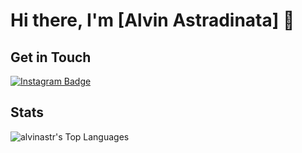 # Hi there, I'm [Alvin Astradinata] 👋


## Get in Touch

[![Instagram Badge](https://img.shields.io/badge/Instagram-E4405F?style=for-the-badge&logo=instagram&logoColor=white)](https://www.instagram.com/zlvinn)

## Stats

![alvinastr's Top Languages](https://github-readme-stats.vercel.app/api/top-langs/?username=alvinastr&theme=vue-dark&show_icons=true&hide_border=true&layout=compact)
